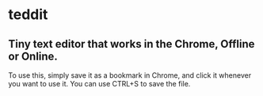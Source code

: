 teddit
======

Tiny text editor that works in the Chrome, Offline or Online.
---
To use this, simply save it as a bookmark in Chrome, and click it whenever you want to use it.
You can use CTRL+S to save the file.
